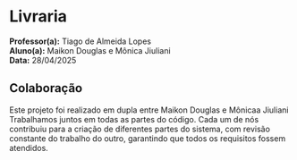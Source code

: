 # Livraria

**Professor(a):** Tiago de Almeida Lopes  
**Aluno(a):** Maikon Douglas e Mônica Jiuliani  
**Data:** 28/04/2025


## Colaboração

Este projeto foi realizado em dupla entre Maikon Douglas e Mônicaa Jiuliani Trabalhamos juntos em todas as partes do código. Cada um de nós contribuiu para a criação de diferentes partes do sistema, com revisão constante do trabalho do outro, garantindo que todos os requisitos fossem atendidos.
